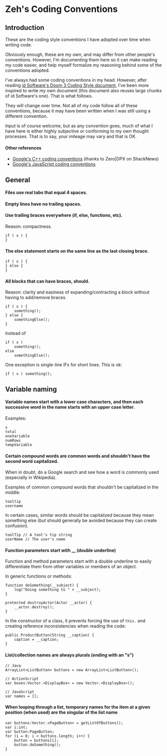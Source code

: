 Zeh's Coding Conventions
========================

Introduction
------------

These are the coding style conventions I have adopted over time when writing code.

Obviously enough, these are my own, and may differ from other people's conventions. However, I'm documenting them here so it can make reading my code easier, and help myself formalize my reasoning behind some of the conventions adopted.

I've always had some coding conventions in my head. However, after reading [id Software's Doom 3 Coding Style document](https://docs.google.com/document/d/1YBSlKzCplo2YkRgewn6lsNPNCX4W9OAotJRsAJywtTE/edit), I've been more inspired to write my own document (this document also reuses large chunks of id Software's one). That is what follows.

They will change over time. Not all of my code follow all of these conventions, because it may have been written when I was still using a different convention.

Input is of course welcome, but as any convention goes, much of what I have here is either highly subjective or conforming to my own thought processes. That is to say, your mileage may vary and that is OK.

#### Other references

* [Google's C++ coding conventions](http://google-styleguide.googlecode.com/svn/trunk/cppguide.xml) (thanks to Zero|DPX on ShackNews)
* [Google's JavaScript coding conventions](http://google-styleguide.googlecode.com/svn/trunk/javascriptguide.xml)


General
-------

#### Files use real tabs that equal 4 spaces.

#### Empty lines have no trailing spaces.

#### Use trailing braces everywhere (if, else, functions, etc).

Reason: compactness.

    if ( x ) {
    }


#### The else statement starts on the same line as the last closing brace.

    if ( x ) {
    } else {
    }


#### All blocks that can have braces, should.

Reason: clarity and easiness of expanding/contracting a block without having to add/remove braces.

    if ( x ) {
        something();
    } else {
        somethingElse();
    }

Instead of

    if ( x )
        something();
    else
        somethingElse();

One exception is single-line IFs for short lines. This is ok:

    if ( x ) something();


Variable naming
---------------

#### Variable names start with a lower case characters, and then each successive word in the name starts with an upper case letter.

Examples:

    x
    total
    oneVariable
    numRows
    tempVariable

#### Certain compound words are common words and shouldn't have the second word capitalized.

When in doubt, do a Google search and see how a word is commonly used (especially in Wikipedia).

Examples of common compound words that shouldn't be capitalized in the middle:

    tooltip
    username

In certain cases, similar words should be capitalized because they mean something else (but should generally be avoided  because they can create confusion).

    toolTip // A tool's tip string
    userName // The user's name

#### Function parameters start with __ (double underline)

Function and method parameters start with a double underline to easily differentiate them from other variables or members of an object.

In generic functions or methods:

    function doSomething(__subject) {
        log("Doing something to " + __subject);
    }
    
    protected destroyActor(Actor __actor) {
        __actor.destroy();
    }
    
In the constructor of a class, it prevents forcing the use of `this.` and creating reference inconsistencies when reading the code:

    public ProductButton(String __caption) {
        caption = __caption;
    }

#### List/collection names are always plurals (ending with an "s")

    // Java
    ArrayList<ListButton> buttons = new ArrayList<ListButton>();
    
    // ActionScript
    var boxes:Vector.<DisplayBox> = new Vector.<DisplayBox>();
    
    // JavaScript
    var names = [];

#### When looping through a list, temporary names for the item at a given position (when used) are the singular of the list name

    var buttons:Vector.<PageButton> = getListOfButtons();
    var i:int;
    var button:PageButton;
    for (i = 0; i < buttons.length; i++) {
        button = buttons[i];
        button.doSomething();
    }
